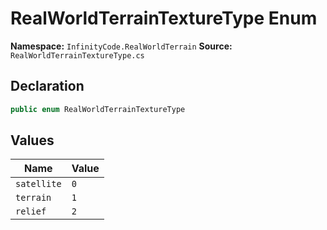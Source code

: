 # RealWorldTerrainTextureType Enum

**Namespace:** `InfinityCode.RealWorldTerrain`
**Source:** `RealWorldTerrainTextureType.cs`

## Declaration

```csharp
public enum RealWorldTerrainTextureType
```

## Values

| Name | Value |
|------|-------|
| `satellite` | `0` |
| `terrain` | `1` |
| `relief` | `2` |


